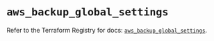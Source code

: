 # `aws_backup_global_settings`

Refer to the Terraform Registry for docs: [`aws_backup_global_settings`](https://registry.terraform.io/providers/hashicorp/aws/3.76.1/docs/resources/backup_global_settings).
